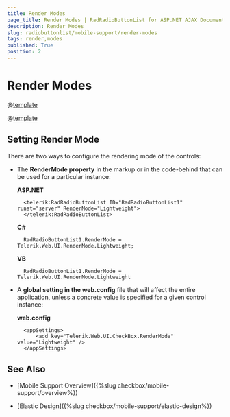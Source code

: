 ```yaml
---
title: Render Modes
page_title: Render Modes | RadRadioButtonList for ASP.NET AJAX Documentation
description: Render Modes
slug: radiobuttonlist/mobile-support/render-modes
tags: render,modes
published: True
position: 2
---
```


# Render Modes

@[template](/_templates/common/render-mode.md#buttons-supported-modes "control: RadRadioButtonList")

@[template](/_templates/common/render-mode.md#do-not-mix-modes-buttons "control: RadRadioButtonList")


## Setting Render Mode

There are two ways to configure the rendering mode of the controls:

* The **RenderMode property** in the markup or in the code-behind that can be used for a particular instance:

	**ASP.NET**

		<telerik:RadRadioButtonList ID="RadRadioButtonList1" runat="server" RenderMode="Lightweight">
		</telerik:RadRadioButtonList>


	**C#**

		RadRadioButtonList1.RenderMode = Telerik.Web.UI.RenderMode.Lightweight;

	**VB**

		RadRadioButtonList1.RenderMode = Telerik.Web.UI.RenderMode.Lightweight


* A **global setting in the web.config** file that will affect the entire application, unless a concrete value is specified for a given control instance:

	**web.config**

		<appSettings>
			<add key="Telerik.Web.UI.CheckBox.RenderMode" value="Lightweight" />
		</appSettings>


## See Also

 * [Mobile Support Overview]({%slug checkbox/mobile-support/overview%})

 * [Elastic Design]({%slug checkbox/mobile-support/elastic-design%})


